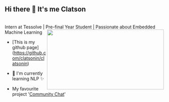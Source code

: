 ## Hi there 👋 It's me Clatson
<br>
Intern at Tessolve | Pre-final Year Student | Passionate about Embedded Machine Learning
<img align ="right" width="370" height="190" src="https://user-images.githubusercontent.com/31812582/118072005-93d46980-b3c6-11eb-9afd-629b4f706a56.gif">

- [This is my github page] (https://github.com/clatsonin/clatsonin)

- 🧠 I'm currently learning NLP ✨
- My favourite project '[Community Chat](https://communitychat.vercel.app/)'
